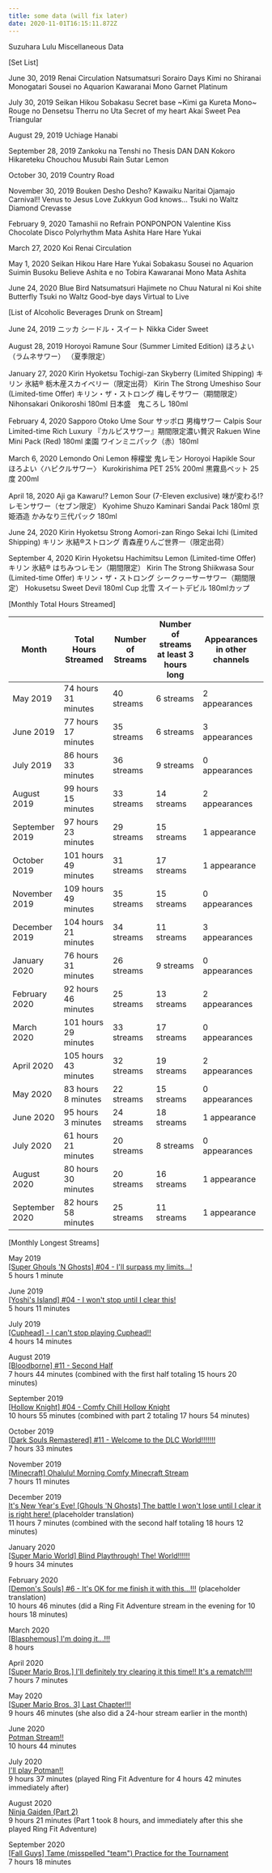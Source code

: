 ```yaml
---
title: some data (will fix later)
date: 2020-11-01T16:15:11.872Z
---
```

Suzuhara Lulu Miscellaneous Data

\[Set List]

June 30, 2019
Renai Circulation
Natsumatsuri
Sorairo Days
Kimi no Shiranai Monogatari
Sousei no Aquarion
Kawaranai Mono
Garnet
Platinum

July 30, 2019
Seikan Hikou
Sobakasu
Secret base \~Kimi ga Kureta Mono\~
Rouge no Densetsu
Therru no Uta
Secret of my heart
Akai Sweet Pea
Triangular

August 29, 2019
Uchiage Hanabi

September 28, 2019
Zankoku na Tenshi no Thesis
DAN DAN Kokoro Hikareteku
Chouchou Musubi
Rain
Sutar
Lemon

October 30, 2019
Country Road

November 30, 2019
Bouken Desho Desho?
Kawaiku Naritai
Ojamajo Carnival!!
Venus to Jesus
Love Zukkyun
God knows...
Tsuki no Waltz
Diamond Crevasse

February 9, 2020
Tamashii no Refrain
PONPONPON
Valentine Kiss
Chocolate Disco
Polyrhythm
Mata Ashita
Hare Hare Yukai

March 27, 2020
Koi
Renai Circulation

May 1, 2020
Seikan Hikou
Hare Hare Yukai
Sobakasu
Sousei no Aquarion
Suimin Busoku
Believe
Ashita e no Tobira
Kawaranai Mono
Mata Ashita

June 24, 2020
Blue Bird
Natsumatsuri
Hajimete no Chuu
Natural ni Koi shite
Butterfly
Tsuki no Waltz
Good-bye days
Virtual to Live

\[List of Alcoholic Beverages Drunk on Stream]

June 24, 2019
ニッカ シードル・スイート
Nikka Cider Sweet

August 28, 2019
Horoyoi Ramune Sour (Summer Limited Edition)
ほろよい　（ラムネサワー） （夏季限定）

January 27, 2020
Kirin Hyoketsu Tochigi-zan Skyberry (Limited Shipping)
キリン 氷結® 栃木産スカイベリー（限定出荷）
Kirin The Strong Umeshiso Sour (Limited-time Offer)
キリン・ザ・ストロング 梅しそサワー（期間限定）
Nihonsakari Onikoroshi 180ml
日本盛　鬼ころし 180ml

February 4, 2020
Sapporo Otoko Ume Sour
サッポロ 男梅サワー
Calpis Sour Limited-time Rich Luxury
『カルピスサワー』期間限定濃い贅沢
Rakuen Wine Mini Pack (Red) 180ml
楽園 ワインミニパック（赤）180ml

March 6, 2020
Lemondo Oni Lemon
檸檬堂 鬼レモン
Horoyoi Hapikle Sour
ほろよい〈ハピクルサワー〉
Kurokirishima PET 25% 200ml
黒霧島ペット 25度 200ml

April 18, 2020
Aji ga Kawaru!? Lemon Sour (7-Eleven exclusive)
味が変わる!?レモンサワー（セブン限定）
Kyohime Shuzo Kaminari Sandai Pack 180ml
京姫酒造 かみなり三代パック 180ml

June 24, 2020
Kirin Hyoketsu Strong Aomori-zan Ringo Sekai Ichi (Limited Shipping)
キリン 氷結®ストロング 青森産りんご世界一（限定出荷）

September 4, 2020
Kirin Hyoketsu Hachimitsu Lemon (Limited-time Offer)
キリン 氷結® はちみつレモン（期間限定）
Kirin The Strong Shiikwasa Sour (Limited-time Offer)
キリン・ザ・ストロング シークヮーサーサワー（期間限定）
Hokusetsu Sweet Devil 180ml Cup
北雪 スイートデビル 180mlカップ

\[Monthly Total Hours Streamed]

|Month|Total Hours Streamed|Number of Streams|Number of streams at least 3 hours long|Appearances in other channels|
|------------------|------------------|------------------|------------------|------------------|
|May 2019|74 hours 31 minutes|40 streams|6 streams|2 appearances|
|June 2019|77 hours 17 minutes|35 streams|6 streams|3 appearances|
|July 2019|86 hours 33 minutes|36 streams|9 streams|0 appearances|
|August 2019|99 hours 15 minutes|33 streams|14 streams|2 appearances|
|September 2019|97 hours 23 minutes|29 streams|15 streams|1 appearance|
|October 2019|101 hours 49 minutes|31 streams|17 streams|1 appearance|
|November 2019|109 hours 49 minutes|35 streams|15 streams|0 appearances|
|December 2019|104 hours 21 minutes|34 streams|11 streams|3 appearances|
|January 2020|76 hours 31 minutes|26 streams|9 streams|0 appearances|
|February 2020|92 hours 46 minutes|25 streams|13 streams|2 appearances|
|March 2020|101 hours 29 minutes|33 streams|17 streams|0 appearances|
|April 2020|105 hours 43 minutes|32 streams|19 streams|2 appearances|
|May 2020|83 hours 8 minutes|22 streams|15 streams|0 appearances|
|June 2020|95 hours 3 minutes|24 streams|18 streams|1 appearance|
|July 2020|61 hours 21 minutes|20 streams|8 streams|0 appearances|
|August 2020|80 hours 30 minutes|20 streams|16 streams|1 appearance|
|September 2020|82 hours 58 minutes|25 streams|11 streams|1 appearance|

\[Monthly Longest Streams]

May 2019[](https://youtu.be/sY9XtIUNFbE)[\
[Super Ghouls 'N Ghosts] #04 - I'll surpass my limits...!](https://youtu.be/sY9XtIUNFbE)\
5 hours 1 minute

June 2019[\
[Yoshi's Island] #04 - I won't stop until I clear this!](https://youtu.be/TLD4KmU16-M)\
5 hours 11 minutes

July 2019[\
[Cuphead] - I can't stop playing Cuphead!!](https://youtu.be/SK11UOxl_2Y)\
4 hours 14 minutes

August 2019[\
[Bloodborne] #11 - Second Half](https://youtu.be/GhbIiSydXQk)\
7 hours 44 minutes (combined with the first half totaling 15 hours 20 minutes)

September 2019[\
[Hollow Knight] #04 - Comfy Chill Hollow Knight](https://youtu.be/TyV5RcQpju8)\
10 hours 55 minutes (combined with part 2 totaling 17 hours 54 minutes)

October 2019[\
[Dark Souls Remastered] #11 - Welcome to the DLC World!!!!!!!](https://youtu.be/V-V6VvldRj0)\
7 hours 33 minutes

November 2019[\
[Minecraft] Ohalulu! Morning Comfy Minecraft Stream](https://youtu.be/vfhhnN_vyHg)\
7 hours 11 minutes

December 2019\
[It's New Year's Eve! [Ghouls 'N Ghosts] The battle I won't lose until I clear it is right here! ](https://youtu.be/BFOtRhQoEFY)(placeholder translation)\
11 hours 7 minutes (combined with the second half totaling 18 hours 12 minutes)

January 2020[\
[Super Mario World] Blind Playthrough! The! World!!!!!!](https://youtu.be/cnKqj-vKt2Q)\
9 hours 34 minutes

February 2020[\
[Demon's Souls] #6 - It's OK for me finish it with this...!!!](https://youtu.be/AinRcloibZw) (placeholder translation)\
10 hours 46 minutes (did a Ring Fit Adventure stream in the evening for 10 hours 18 minutes)

March 2020[\
[Blasphemous] I'm doing it...!!!](https://youtu.be/Dnb3jQse5gM)\
8 hours

April 2020[\
[Super Mario Bros.] I'll definitely try clearing it this time!! It's a rematch!!!!](https://youtu.be/H-85oSp5QCU)\
7 hours 7 minutes

May 2020[\
[Super Mario Bros. 3] Last Chapter!!!](https://youtu.be/uDKwbKGY04Y)\
9 hours 46 minutes (she also did a 24-hour stream earlier in the month)

June 2020[\
Potman Stream!!](https://youtu.be/qBRlexwpAF0)\
10 hours 44 minutes

July 2020[\
I'll play Potman!!](https://youtu.be/n8z9x7XIsT4)\
9 hours 37 minutes (played Ring Fit Adventure for 4 hours 42 minutes immediately after)

August 2020[\
Ninja Gaiden (Part 2)](https://youtu.be/nLWjI60eyD8)\
9 hours 21 minutes (Part 1 took 8 hours, and immediately after this she played Ring Fit Adventure)

September 2020[\
[Fall Guys] Tame (misspelled "team") Practice for the Tournament](https://youtu.be/sWu5xmSAgRA)\
7 hours 18 minutes